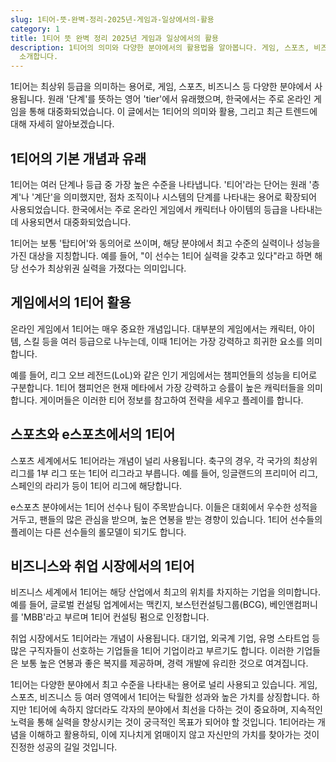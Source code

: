 ```yaml
---
slug: 1티어-뜻-완벽-정리-2025년-게임과-일상에서의-활용
category: 1
title: 1티어 뜻 완벽 정리 2025년 게임과 일상에서의 활용
description: 1티어의 의미와 다양한 분야에서의 활용법을 알아봅니다. 게임, 스포츠, 비즈니스 등에서 1티어가 갖는 중요성과 최신 트렌드를
  소개합니다.
---
```

1티어는 최상위 등급을 의미하는 용어로, 게임, 스포츠, 비즈니스 등 다양한 분야에서 사용됩니다. 원래 '단계'를 뜻하는 영어 'tier'에서 유래했으며, 한국에서는 주로 온라인 게임을 통해 대중화되었습니다. 이 글에서는 1티어의 의미와 활용, 그리고 최근 트렌드에 대해 자세히 알아보겠습니다.

## 1티어의 기본 개념과 유래

1티어는 여러 단계나 등급 중 가장 높은 수준을 나타냅니다. '티어'라는 단어는 원래 '층계'나 '계단'을 의미했지만, 점차 조직이나 시스템의 단계를 나타내는 용어로 확장되어 사용되었습니다. 한국에서는 주로 온라인 게임에서 캐릭터나 아이템의 등급을 나타내는 데 사용되면서 대중화되었습니다.

1티어는 보통 '탑티어'와 동의어로 쓰이며, 해당 분야에서 최고 수준의 실력이나 성능을 가진 대상을 지칭합니다. 예를 들어, "이 선수는 1티어 실력을 갖추고 있다"라고 하면 해당 선수가 최상위권 실력을 가졌다는 의미입니다.

## 게임에서의 1티어 활용

온라인 게임에서 1티어는 매우 중요한 개념입니다. 대부분의 게임에서는 캐릭터, 아이템, 스킬 등을 여러 등급으로 나누는데, 이때 1티어는 가장 강력하고 희귀한 요소를 의미합니다.

예를 들어, 리그 오브 레전드(LoL)와 같은 인기 게임에서는 챔피언들의 성능을 티어로 구분합니다. 1티어 챔피언은 현재 메타에서 가장 강력하고 승률이 높은 캐릭터들을 의미합니다. 게이머들은 이러한 티어 정보를 참고하여 전략을 세우고 플레이를 합니다.

## 스포츠와 e스포츠에서의 1티어

스포츠 세계에서도 1티어라는 개념이 널리 사용됩니다. 축구의 경우, 각 국가의 최상위 리그를 1부 리그 또는 1티어 리그라고 부릅니다. 예를 들어, 잉글랜드의 프리미어 리그, 스페인의 라리가 등이 1티어 리그에 해당합니다.

e스포츠 분야에서는 1티어 선수나 팀이 주목받습니다. 이들은 대회에서 우수한 성적을 거두고, 팬들의 많은 관심을 받으며, 높은 연봉을 받는 경향이 있습니다. 1티어 선수들의 플레이는 다른 선수들의 롤모델이 되기도 합니다.

## 비즈니스와 취업 시장에서의 1티어

비즈니스 세계에서 1티어는 해당 산업에서 최고의 위치를 차지하는 기업을 의미합니다. 예를 들어, 글로벌 컨설팅 업계에서는 맥킨지, 보스턴컨설팅그룹(BCG), 베인앤컴퍼니를 'MBB'라고 부르며 1티어 컨설팅 펌으로 인정합니다.

취업 시장에서도 1티어라는 개념이 사용됩니다. 대기업, 외국계 기업, 유명 스타트업 등 많은 구직자들이 선호하는 기업들을 1티어 기업이라고 부르기도 합니다. 이러한 기업들은 보통 높은 연봉과 좋은 복지를 제공하며, 경력 개발에 유리한 것으로 여겨집니다.

1티어는 다양한 분야에서 최고 수준을 나타내는 용어로 널리 사용되고 있습니다. 게임, 스포츠, 비즈니스 등 여러 영역에서 1티어는 탁월한 성과와 높은 가치를 상징합니다. 하지만 1티어에 속하지 않더라도 각자의 분야에서 최선을 다하는 것이 중요하며, 지속적인 노력을 통해 실력을 향상시키는 것이 궁극적인 목표가 되어야 할 것입니다. 1티어라는 개념을 이해하고 활용하되, 이에 지나치게 얽매이지 않고 자신만의 가치를 찾아가는 것이 진정한 성공의 길일 것입니다.